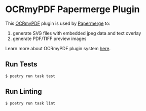 # OCRmyPDF Papermerge Plugin

This [OCRmyPDF](https://github.com/jbarlow83/OCRmyPDF) plugin is used by [Papermerge](https://github.com/papermerge/papermerge-core) to:

1. generate SVG files with embedded jpeg data and text overlay
2. generate PDF/TIFF preview images

Learn more about OCRmyPDF plugin system [here](https://ocrmypdf.readthedocs.io/en/latest/plugins.html).


## Run Tests

    $ poetry run task test

## Run Linting

    $ poetry run task lint
